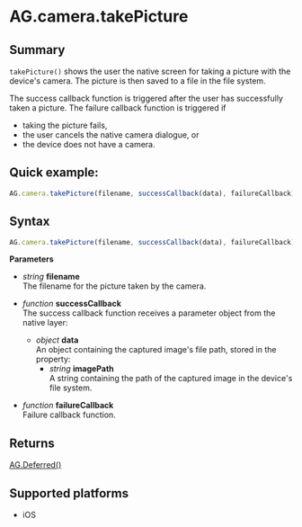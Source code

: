 # AG.camera.takePicture

## Summary
`takePicture()` shows the user the native screen for taking a picture with the device's camera. The picture is then saved to a file in the file system.

The success callback function is triggered after the user has successfully taken a picture. The failure callback function is triggered if

* taking the picture fails,
* the user cancels the native camera dialogue, or 
* the device does not have a camera.

## Quick example:
```javascript
AG.camera.takePicture(filename, successCallback(data), failureCallback);
```

## Syntax
```javascript
AG.camera.takePicture(filename, successCallback(data), failureCallback)
```

**Parameters**

* *string* **filename**<br>
  The filename for the picture taken by the camera.
  
* *function* **successCallback**<br>
  The success callback function receives a parameter object from the native layer:
    * *object* **data**<br>
        An object containing the captured image's file path, stored in the property:
        * *string* **imagePath**<br>
            A string containing the path of the captured image in the device's file system.

* *function* **failureCallback**<br>
  Failure callback function.

## Returns 
[AG.Deferred()](../../Deferred/Deferred.md)

## Supported platforms
* iOS